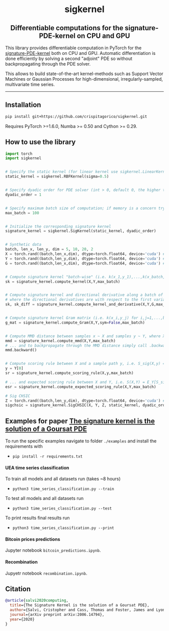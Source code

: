 <h1 align='center'>sigkernel</h1>
<h2 align='center'>Differentiable computations for the signature-PDE-kernel on CPU and GPU</h2>

This library provides differentiable computation in PyTorch for the [signature-PDE-kernel](https://arxiv.org/abs/2006.14794) both on CPU and GPU. Automatic differentiation is done efficiently by solving a second "adjoint" PDE so without backpropagating through the PDE solver.

This allows to build state-of-the-art kernel-methods such as Support Vector Machines or Gaussian Processes for high-dimensional, irregularly-sampled, multivariate time series.

---

## Installation

```bash
pip install git+https://github.com/crispitagorico/sigkernel.git
```

Requires PyTorch >=1.6.0, Numba >= 0.50 and Cython >= 0.29.

## How to use the library

```python
import torch
import sigkernel


# Specify the static kernel (for linear kernel use sigkernel.LinearKernel())
static_kernel = sigkernel.RBFKernel(sigma=0.5)


# Specify dyadic order for PDE solver (int > 0, default 0, the higher the more accurate but slower)
dyadic_order = 1


# Specify maximum batch size of computation; if memory is a concern try reducing max_batch, default=100
max_batch = 100


# Initialize the corresponding signature kernel
signature_kernel = sigkernel.SigKernel(static_kernel, dyadic_order)


# Synthetic data
batch, len_x, len_y, dim = 5, 10, 20, 2
X = torch.rand((batch,len_x,dim), dtype=torch.float64, device='cuda') # shape (batch,len_x,dim)
Y = torch.rand((batch,len_y,dim), dtype=torch.float64, device='cuda') # shape (batch,len_y,dim)
G = torch.rand((batch,len_x,dim), dtype=torch.float64, device='cuda') # shape (batch,len_x,dim)


# Compute signature kernel "batch-wise" (i.e. k(x_1,y_1),...,k(x_batch, y_batch))
sk = signature_kernel.compute_kernel(X,Y,max_batch)


# Compute signature kernel and directional derivative along a batch of paths g,  i.e. D_{g_1}k(x_1,y_1),...,D_{g_batch}k(x_batch, y_batch)), 
# where the directional derivatives are with respect to the first variable.
sk, sk_diff = signature_kernel.compute_kernel_and_derivative(X,Y,G,max_batch)


# Compute signature kernel Gram matrix (i.e. k(x_i,y_j) for i,j=1,...,batch), also works for different batch_x != batch_y)
g_mat = signature_kernel.compute_Gram(X,Y,sym=False,max_batch)


# Compute MMD distance between samples x ~ X and samples y ~ Y, where X,Y are two distributions on path space...
mmd = signature_kernel.compute_mmd(X,Y,max_batch)
# ... and to backpropagate through the MMD distance simply call .backward(), like any other PyTorch loss function
mmd.backward()


# Compute scoring rule between X and a sample path y, i.e. S_sig(X,y) = E[k(X,X)] - 2E[k(X,y] ...
y = Y[0]
sr = signature_kernel.compute_scoring_rule(X,y,max_batch)

# ... and expected scoring rule between X and Y, i.e. S(X,Y) = E_Y[S_sig(X,y)]
esr = signature_kernel.compute_expected_scoring_rule(X,Y,max_batch)

# Sig CHSIC 
Z = torch.rand((batch,len_y,dim), dtype=torch.float64, device='cuda') # shape (batch,len_y,dim)
sigchsic = signature_kernel.SigCHSIC(X, Y, Z, static_kernel, dyadic_order=1, eps=0.1)
```

## Examples for paper [The signature kernel is the solution of a Goursat PDE](https://arxiv.org/abs/2006.14794)
To run the specific examples navigate to folder `./examples` and install the requirements with

+ `pip install -r requirements.txt`

#### UEA time series classification
To train all models and all datasets run (takes ~8 hours)

+ `python3 time_series_classification.py --train`

To test all models and all datasets run 

+ `python3 time_series_classification.py --test`

To print results final results run

+ `python3 time_series_classification.py --print`

#### Bitcoin prices predictions
Jupyter notebook `bitcoin_predictions.ipynb`.

#### Recombination
Jupyetr notebook `recombination.ipynb`.


## Citation

```bibtex
@article{salvi2020computing,
  title={The Signature Kernel is the solution of a Goursat PDE},
  author={Salvi, Cristopher and Cass, Thomas and Foster, James and Lyons, Terry and Yang, Weixin},
  journal={arXiv preprint arXiv:2006.14794},
  year={2020}
}
```

<!-- 
-->

